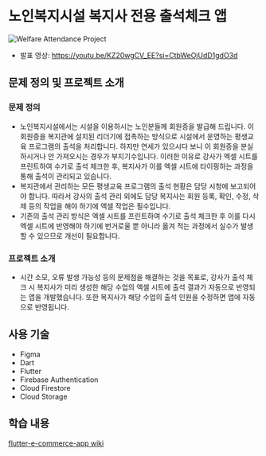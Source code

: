 # 노인복지시설 복지사 전용 출석체크 앱

![Welfare Attendance Project](https://github.com/user-attachments/assets/dfc03bfd-39a0-4771-891c-0c7346869ca1)

- 발표 영상: <a href="https://youtu.be/KZ20wgCV_EE?si=CtbWeOjUdD1gdO3d" target="_blank">https://youtu.be/KZ20wgCV_EE?si=CtbWeOjUdD1gdO3d</a>

## 문제 정의 및 프로젝트 소개
### 문제 정의
- 노인복지시설에서는 시설을 이용하시는 노인분들께 회원증을 발급해 드립니다. 이 회원증을 복지관에 설치된 리더기에 접촉하는 방식으로 시설에서 운영하는 평생교육 프로그램의 출석을 처리합니다. 하지만 연세가 있으시다 보니 이 회원증을 분실하시거나 안 가져오시는 경우가 부지기수입니다. 이러한 이유로 강사가 엑셀 시트를 프린트하여 수기로 출석 체크한 후, 복지사가 이를 엑셀 시트에 타이핑하는 과정을 통해 출석이 관리되고 있습니다.
- 복지관에서 관리하는 모든 평생교육 프로그램의 출석 현황은 담당 시청에 보고되어야 합니다. 따라서 강사의 출석 관리 외에도 담당 복지사는 회원 등록, 확인, 수정, 삭제 등의 작업을 해야 하기에 엑셀 작업은 필수입니다.
- 기존의 출석 관리 방식은 엑셀 시트를 프린트하여 수기로 출석 체크한 후 이를 다시 엑셀 시트에 반영해야 하기에 번거로울 뿐 아니라 옮겨 적는 과정에서 실수가 발생할 수 있으므로 개선이 필요합니다.
### 프로젝트 소개
- 시간 소모, 오류 발생 가능성 등의 문제점을 해결하는 것을 목표로, 강사가 출석 체크 시 복지사가 미리 생성한 해당 수업의 엑셀 시트에 출석 결과가 자동으로 반영되는 앱을 개발했습니다. 또한 복지사가 해당 수업의 출석 인원을 수정하면 앱에 자동으로 반영됩니다.

## 사용 기술
- Figma
- Dart
- Flutter
- Firebase Authentication
- Cloud Firestore
- Cloud Storage

## 학습 내용
[flutter-e-commerce-app wiki](https://github.com/sehyeongcho/flutter-e-commerce-app/wiki)
